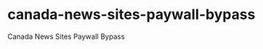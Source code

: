 canada-news-sites-paywall-bypass
================================

Canada News Sites Paywall Bypass
